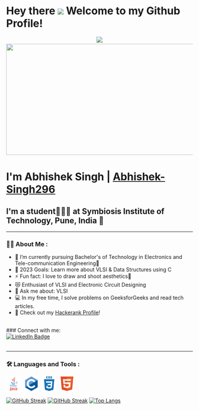 
<!--
**Abhishek-Singh296/Abhishek-Singh296** is a ✨ _special_ ✨ repository because its `README.md` (this file) appears on your GitHub profile.

Here are some ideas to get you started:

- 🔭 I’m currently working on ...
- 🌱 I’m currently learning ...
- 👯 I’m looking to collaborate on ...
- 🤔 I’m looking for help with ...
- 💬 Ask me about ...
- 📫 How to reach me: ...
- 😄 Pronouns: ...
- ⚡ Fun fact: ...
-->

<h1>
  Hey there
  <img src="https://media.giphy.com/media/hvRJCLFzcasrR4ia7z/giphy.gif" width="30px"/>
  Welcome to my Github Profile!
</h1>
<div id="header" align="center">
  <img src="https://media.giphy.com/media/M9gbBd9nbDrOTu1Mqx/giphy.gif" width="100"/>
</div>
<div align="center">
  <img src="https://media.giphy.com/media/dWesBcTLavkZuG35MI/giphy.gif" width="600" height="300"/>
</div>

# I'm Abhishek Singh | [Abhishek-Singh296](https://github.com/Abhishek-Singh296)

## I'm a student👨🏻‍🎓 at Symbiosis Institute of Technology, Pune, India 🏫
---

### :man_technologist: About Me :
- 🌱 I’m currently pursuing Bachelor's of Technology in Electronics and Tele-communication Engineering🏫
- 🥅 2023 Goals: Learn more about VLSI & Data Structures using C
- ⚡ Fun fact: I love to draw and shoot aesthetics📸
- 😻 Enthusiast of VLSI and Electronic Circuit Designing
- 💬 Ask me about: VLSI
- 💻 In my free time, I solve problems on GeeksforGeeks and read tech articles.
- 🔭 Check out my [Hackerank Profile](https://www.hackerrank.com/singhabhishek291)!
<br>
### Connect with me:

<div id="badges">
  <a href="https://www.linkedin.com/in/abhishek-kumar-singh-851919220/">
    <img src="https://img.shields.io/badge/LinkedIn-blue?style=for-the-badge&logo=linkedin&logoColor=white" alt="LinkedIn Badge"/>
  </a>
</div>
<img src="https://komarev.com/ghpvc/?username=Abhishek-Singh296&style=flat-square&color=blue" alt=""/>

---

### :hammer_and_wrench: Languages and Tools :
<div>
  <img src="https://github.com/devicons/devicon/blob/master/icons/java/java-original-wordmark.svg" title="Java" alt="Java" width="40" height="40"/>&nbsp;
  <img src="https://github.com/devicons/devicon/blob/master/icons/c/c-original.svg" title="C" alt="C" width="40" height="40"/>&nbsp;
  <img src="https://github.com/devicons/devicon/blob/master/icons/css3/css3-plain-wordmark.svg"  title="CSS3" alt="CSS" width="40" height="40"/>&nbsp;
  <img src="https://github.com/devicons/devicon/blob/master/icons/html5/html5-original.svg" title="HTML5" alt="HTML" width="40" height="40"/>&nbsp;
 
[![GitHub Streak](http://github-readme-streak-stats.herokuapp.com?user=Abhishek-Singh296&theme=dark&background=000000)](https://git.io/streak-stats)
[![GitHub Streak](http://github-readme-streak-stats.herokuapp.com?user=Abhishek-Singh296)](https://git.io/streak-stats)
[![Top Langs](https://github-readme-stats.vercel.app/api/top-langs/?username=Abhishek-Singh296&layout=compact&theme=vision-friendly-dark)](https://github.com/anuraghazra/github-readme-stats)
